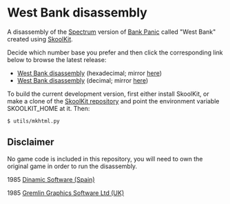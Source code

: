 West Bank disassembly
=====================

A disassembly of the [Spectrum](https://en.wikipedia.org/wiki/ZX_Spectrum) version of
[Bank Panic](https://en.wikipedia.org/wiki/Bank_Panic) called "West Bank"
created using [SkoolKit](https://skoolkit.ca).

Decide which number base you prefer and then click the corresponding link below
to browse the latest release:

* [West Bank disassembly](https://pobtastic.github.io/westbank/) (hexadecimal; mirror [here](https://pobtastic.gitlab.io/westbank/))
* [West Bank disassembly](https://pobtastic.github.io/westbank/dec/) (decimal; mirror [here](https://pobtastic.gitlab.io/westbank/dec/))

To build the current development version, first either install SkoolKit, or
make a clone of the [SkoolKit repository](https://github.com/skoolkid/skoolkit)
and point the environment variable SKOOLKIT_HOME at it. Then:

    $ utils/mkhtml.py

Disclaimer
----------

No game code is included in this repository, you will need to own the original game in order to run the disassembly.

1985 [Dinamic Software (Spain)](https://en.wikipedia.org/wiki/Dinamic_Software)

1985 [Gremlin Graphics Software Ltd (UK)](https://en.wikipedia.org/wiki/Gremlin_Interactive)
